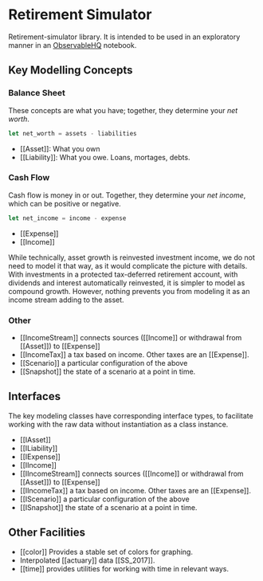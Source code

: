 # Retirement Simulator

Retirement-simulator library. It is intended to be used in an exploratory manner in an
[ObservableHQ](https://observablehq.com) notebook.

## Key Modelling Concepts

### Balance Sheet

These concepts are what you have; together, they determine your _net worth_.

```javascript
let net_worth = assets - liabilities
```

* [[Asset]]: What you own
* [[Liability]]: What you owe. Loans, mortages, debts.

### Cash Flow

Cash flow is money in or out. Together, they determine your _net income_, which can be positive or negative.

```javascript
let net_income = income - expense
```

* [[Expense]]
* [[Income]]

While technically, asset growth is reinvested investment income, we do not need to model it
that way, as it would complicate the picture with details. With investments in a protected tax-deferred retirement account,
with dividends and interest automatically reinvested, it is simpler to model as compound growth. However, nothing prevents
you from modeling it as an income stream adding to the asset.

### Other

* [[IncomeStream]] connects sources ([[Income]] or withdrawal from [[Asset]]) to [[Expense]]
* [[IncomeTax]] a tax based on income. Other taxes are an [[Expense]].
* [[Scenario]] a particular configuration of the above
* [[Snapshot]] the state of a scenario at a point in time.

## Interfaces

The key modeling classes have corresponding interface types, to facilitate working with the raw data without instantiation
as a class instance.

* [[IAsset]]
* [[ILiability]]
* [[IExpense]]
* [[IIncome]]
* [[IIncomeStream]] connects sources ([[Income]] or withdrawal from [[Asset]]) to [[Expense]]
* [[IIncomeTax]] a tax based on income. Other taxes are an [[Expense]].
* [[IScenario]] a particular configuration of the above
* [[ISnapshot]] the state of a scenario at a point in time.

## Other Facilities

* [[color]] Provides a stable set of colors for graphing.
* Interpolated [[actuary]] data [[SS_2017]].
* [[time]] provides utilities for working with time in relevant ways.
